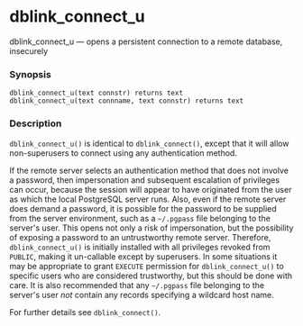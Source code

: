 # dblink\_connect\_u

dblink\_connect\_u — opens a persistent connection to a remote database, insecurely

### Synopsis

```
dblink_connect_u(text connstr) returns text
dblink_connect_u(text connname, text connstr) returns text
```

### Description

`dblink_connect_u()` is identical to `dblink_connect()`, except that it will allow non-superusers to connect using any authentication method.

If the remote server selects an authentication method that does not involve a password, then impersonation and subsequent escalation of privileges can occur, because the session will appear to have originated from the user as which the local PostgreSQL server runs. Also, even if the remote server does demand a password, it is possible for the password to be supplied from the server environment, such as a `~/.pgpass` file belonging to the server's user. This opens not only a risk of impersonation, but the possibility of exposing a password to an untrustworthy remote server. Therefore, `dblink_connect_u()` is initially installed with all privileges revoked from `PUBLIC`, making it un-callable except by superusers. In some situations it may be appropriate to grant `EXECUTE` permission for `dblink_connect_u()` to specific users who are considered trustworthy, but this should be done with care. It is also recommended that any `~/.pgpass` file belonging to the server's user _not_ contain any records specifying a wildcard host name.

For further details see `dblink_connect()`.
